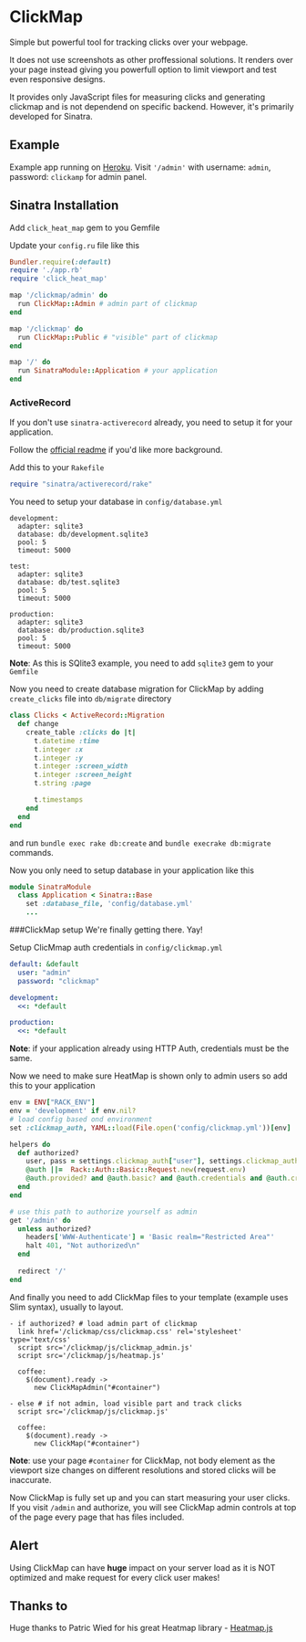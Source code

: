 ClickMap
========

Simple but powerful tool for tracking clicks over your webpage.

It does not use screenshots as other proffessional solutions. It renders over your page instead giving you powerfull option to limit viewport and test even responsive designs.

It provides only JavaScript files for measuring clicks and generating clickmap and is not dependend on specific backend. However, it's primarily developed for Sinatra.

Example
-------
Example app running on [Heroku](http://clickmap.herokuapp.com/). Visit `'/admin'` with username: `admin`, password: `clickamp` for admin panel.

Sinatra Installation
--------------------

Add `click_heat_map` gem to you Gemfile

Update your `config.ru` file like this

```ruby
Bundler.require(:default)
require './app.rb'
require 'click_heat_map'

map '/clickmap/admin' do
  run ClickMap::Admin # admin part of clickmap
end

map '/clickmap' do
  run ClickMap::Public # "visible" part of clickmap
end

map '/' do
  run SinatraModule::Application # your application
end

```

### ActiveRecord

If you don't use `sinatra-activerecord` already, you need to setup it for your application. 

Follow the [official readme](https://github.com/janko-m/sinatra-activerecord) if you'd like more background.

Add this to your `Rakefile`

```ruby
require "sinatra/activerecord/rake"
```

You need to setup your database in `config/database.yml`

```
development:
  adapter: sqlite3
  database: db/development.sqlite3
  pool: 5
  timeout: 5000

test:
  adapter: sqlite3
  database: db/test.sqlite3
  pool: 5
  timeout: 5000

production:
  adapter: sqlite3
  database: db/production.sqlite3
  pool: 5
  timeout: 5000
```

**Note**: As this is SQlite3 example, you need to add `sqlite3` gem to your `Gemfile`

Now you need to create database migration for ClickMap by adding `create_clicks` file into `db/migrate` directory

```ruby
class Clicks < ActiveRecord::Migration
  def change
    create_table :clicks do |t|
      t.datetime :time
      t.integer :x
      t.integer :y
      t.integer :screen_width
      t.integer :screen_height
      t.string :page

      t.timestamps
    end
  end
end
```

and run `bundle exec rake db:create` and `bundle execrake db:migrate` commands.

Now you only need to setup database in your application like this

```ruby
module SinatraModule
  class Application < Sinatra::Base
    set :database_file, 'config/database.yml'
    ...
```

###ClickMap setup
We're finally getting there. Yay!

Setup ClicMmap auth credentials in `config/clickmap.yml`

```yaml
default: &default
  user: "admin"
  password: "clickmap"

development:
  <<: *default

production:
  <<: *default
```

**Note**: if your application already using HTTP Auth, credentials must be the same.

Now we need to make sure HeatMap is shown only to admin users so add this to your application

```ruby
env = ENV["RACK_ENV"]
env = 'development' if env.nil?
# load config based ond environment
set :clickmap_auth, YAML::load(File.open('config/clickmap.yml'))[env]

helpers do
  def authorized?
    user, pass = settings.clickmap_auth["user"], settings.clickmap_auth["password"]
    @auth ||=  Rack::Auth::Basic::Request.new(request.env)
    @auth.provided? and @auth.basic? and @auth.credentials and @auth.credentials == [user, pass]
  end
end

# use this path to authorize yourself as admin
get '/admin' do
  unless authorized?
    headers['WWW-Authenticate'] = 'Basic realm="Restricted Area"'
    halt 401, "Not authorized\n"
  end
  
  redirect '/'
end

```

And finally you need to add ClickMap files to your template (example uses Slim syntax), usually to layout.

```slim
- if authorized? # load admin part of clickmap 
  link href='/clickmap/css/clickmap.css' rel='stylesheet' type='text/css'
  script src='/clickmap/js/clickmap_admin.js'
  script src='/clickmap/js/heatmap.js'

  coffee:
    $(document).ready ->
      new ClickMapAdmin("#container")

- else # if not admin, load visible part and track clicks
  script src='/clickmap/js/clickmap.js'

  coffee:
    $(document).ready ->
      new ClickMap("#container")

```

**Note**: use your page `#container` for ClickMap, not body element as the viewport size changes on different resolutions and stored clicks will be inaccurate.

Now ClickMap is fully set up and you can start measuring your user clicks. If you visit `/admin` and authorize, you will see ClickMap admin controls at top of the page every page that has files included.

Alert
-----
Using ClickMap can have **huge** impact on your server load as it is NOT optimized and make request for every click user makes!

Thanks to
---------
Huge thanks to Patric Wied for his great Heatmap library - [Heatmap.js](http://www.patrick-wied.at/static/heatmapjs/)

